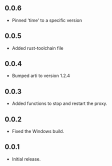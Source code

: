 <!--
SPDX-FileCopyrightText: 2024 Foundation Devices Inc.

SPDX-License-Identifier: MIT
-->

## 0.0.6

* Pinned 'time' to a specific version

## 0.0.5

* Added rust-toolchain file

## 0.0.4

* Bumped arti to version 1.2.4

## 0.0.3

* Added functions to stop and restart the proxy.

## 0.0.2

* Fixed the Windows build.

## 0.0.1

* Initial release.
